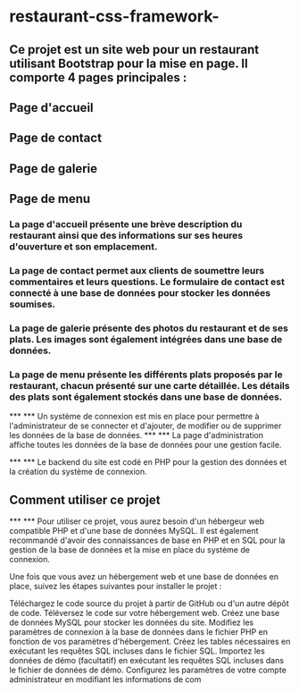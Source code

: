# restaurant-css-framework-

## Ce projet est un site web pour un restaurant utilisant Bootstrap pour la mise en page. Il comporte 4 pages principales :

## Page d'accueil
## Page de contact
## Page de galerie 
## Page de menu
### La page d'accueil présente une brève description du restaurant ainsi que des informations sur ses heures d'ouverture et son emplacement.

 ### La page de contact permet aux clients de soumettre leurs commentaires et leurs questions. Le formulaire de contact est connecté à une base de données pour stocker les données soumises.

### La page de galerie présente des photos du restaurant et de ses plats. Les images sont également intégrées dans une base de données.

### La page de menu présente les différents plats proposés par le restaurant, chacun présenté sur une carte détaillée. Les détails des plats sont également stockés dans une base de données.

*** *** Un système de connexion est mis en place pour permettre à l'administrateur de se connecter et d'ajouter, de modifier ou de supprimer les données de la base de données. 
*** *** La page d'administration affiche toutes les données de la base de données pour une gestion facile.

*** *** Le backend du site est codé en PHP pour la gestion des données et la création du système de connexion.

## Comment utiliser ce projet
*** *** Pour utiliser ce projet, vous aurez besoin d'un hébergeur web compatible PHP et d'une base de données MySQL. Il est également recommandé d'avoir des connaissances de base en PHP et en SQL pour la gestion de la base de données et la mise en place du système de connexion.

Une fois que vous avez un hébergement web et une base de données en place, suivez les étapes suivantes pour installer le projet :

Téléchargez le code source du projet à partir de GitHub ou d'un autre dépôt de code.
Téléversez le code sur votre hébergement web.
Créez une base de données MySQL pour stocker les données du site.
Modifiez les paramètres de connexion à la base de données dans le fichier PHP en fonction de vos paramètres d'hébergement.
Créez les tables nécessaires en exécutant les requêtes SQL incluses dans le fichier SQL.
Importez les données de démo (facultatif) en exécutant les requêtes SQL incluses dans le fichier de données de démo.
Configurez les paramètres de votre compte administrateur en modifiant les informations de com
